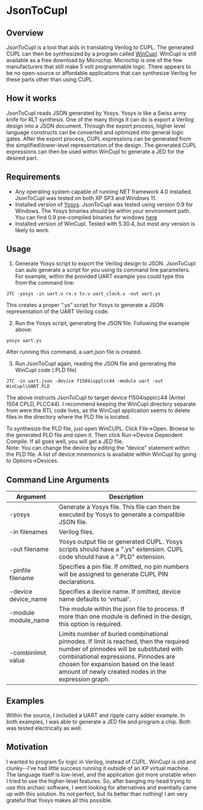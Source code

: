 # JsonToCupl

## Overview

JsonToCupl is a tool that aids in translating Verilog to CUPL.  The generated CUPL can then be synthesized by a program called [WinCupl](https://www.microchip.com/en-us/development-tool/WinCUPL).  WinCupl is still available as a free download by Microchip.  Microchip is one of the few manufacturers that still make 5 volt programmable logic.  There appears to be no open-source or affordable applications that can synthesize Verilog for these parts other than using CUPL.

## How it works

JsonToCupl reads JSON generated by Yosys.  Yosys is like a Swiss army knife for RLT synthesis.  One of the many things it can do is export a Verilog design into a JSON document.  Through the export process, higher level language constructs can be converted and optimized into general logic gates. After the export process, CUPL expressions can be generated from the simplified\lower-level representation of the design.  The generated CUPL expressions can then be used within WinCupl to generate a JED for the desired part.

## Requirements

* Any operating system capable of running NET framework 4.0 installed.   JsonToCupl was tested on both XP SP3 and Windows 11.  
* Installed version of [Yosys](https://yosyshq.net/yosys/).  JsonToCupl was tested using version 0.9 for Windows.  The Yosys binaries should be within your environment path.  You can find 0.9 pre-compiled binaries for windows [here](https://github.com/ScoopInstaller/Binary/raw/master/yosys/yosys-win32-mxebin-0.9.zip)
* Installed version of WinCupl. Tested with 5.30.4, but most any version is likely to work.

## Usage

1. Generate Yosys script to export the Verilog design to JSON.  JsonToCupl can auto generate a script for you using its command line parameters.  For example, within the provided UART example you could type this from the command line:
```
JTC -yosys -in uart.v rx.v tx.v uart_clock.v -out uart.ys
```
This creates a proper “.ys” script for Yosys to generate a JSON representation of the UART Verilog code.

2. Run the Yosys script, generating the JSON file.  Following the example above:
```
yosys uart.ys
```
After running this command, a uart.json file is created.

3. Run JsonToCupl again, reading the JSON file and generating the WinCupl code (.PLD file)
```
JTC -in uart.json -device f1504ispplcc44 -module uart -out WinCupl\UART.PLD
```
The above instructs JsonToCupl to target device f1504ispplcc44 (Amtel 1504 CPLD, PLCC44).  I recommend keeping the WinCupl directory separate from were the RTL code lives, as the WinCupl application seems to delete files in the directory where the PLD file is located.

To synthesize the PLD file, just open WinCUPL.  Click File->Open.  Browse to the generated PLD file and open it.  Then click Run->Device Dependent Compile.  If all goes well, you will get a JED file.  
Note:  You can change the device by editing the “device” statement within the PLD file.  A list of device mnemonics is available within WinCupl by going to Options->Devices.

## Command Line Arguments

| Argument | Description |
| -------- | ---------- |
| -yosys | Generate a Yosys file.  This file can then be executed by Yosys to generate a compatible JSON file. |
| -in filenames | Verilog files. |
| -out filename | Yosys output file or generated CUPL.  Yosys scripts should have a ".ys" extension.  CUPL code should have a ".PLD" extension. |
| -pinfile filename | Specifies a pin file.  If omitted, no pin numbers will be assigned to generate CUPL PIN declarations. |
| -device device_name | Specifies a device name.  If omitted, device name defaults to 'virtual'. |
| -module module_name | The module within the json file to process.  If more than one module is defined in the design, this option is required. |
| -combinlimit value | Limits number of buried combinational pinnodes.  If limit is reached, then the required number of pinnodes will be substituted with combinational expressions.  Pinnodes are chosen for expansion based on the least amount of newly created nodes in the expression graph. |

## Examples

Within the source, I included a UART and ripple carry adder example.  In both examples, I was able to generate a JED file and program a chip.  Both was tested electrically as well. 

## Motivation

I wanted to program 5v logic in Verilog, instead of CUPL.  WinCupl is old and clunky--I’ve had little success running it outside of an XP virtual machine.  The language itself is low-level, and the application got more unstable when I tried to use the higher-level features.  So, after banging my head trying to use this archaic software, I went looking for alternatives and eventially came up with this solution.  Its not perfect, but its better than nothing!  I am very grateful that Yosys makes all this possible.

